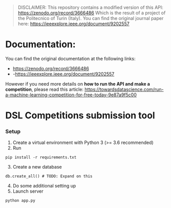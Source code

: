 > DISCLAIMER: This repository contains a modified version of this API: https://zenodo.org/record/3666486 Which is the result of a project of the Politecnico of Turin (Italy). You can find the original journal paper here: https://ieeexplore.ieee.org/document/9202557

# Documentation:
You can find the original documentation at the following links:
- https://zenodo.org/record/3666486
- -https://ieeexplore.ieee.org/document/9202557

However if you need more details on **how to run the API and make a competition**, please read this article: https://towardsdatascience.com/run-a-machine-learning-competition-for-free-today-9e87a9f5c00

# DSL Competitions submission tool

### Setup
1. Create a virtual environment with Python 3 (>= 3.6 recommended)
2. Run
```
pip install -r requirements.txt
```
3. Create a new database
```
db.create_all() # TODO: Expand on this
```
4. Do some additional setting up
5. Launch server
```
python app.py
```

